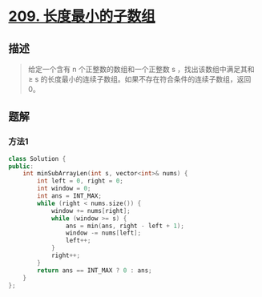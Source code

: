 # [209. 长度最小的子数组](https://leetcode-cn.com/problems/minimum-size-subarray-sum/)

## 描述

> 给定一个含有 n 个正整数的数组和一个正整数 s ，找出该数组中满足其和 ≥ s 的长度最小的连续子数组。如果不存在符合条件的连续子数组，返回 0。

## 题解

### 方法1

```c++
class Solution {
public:
    int minSubArrayLen(int s, vector<int>& nums) {
        int left = 0, right = 0;
        int window = 0;
        int ans = INT_MAX;
        while (right < nums.size()) {
            window += nums[right];
            while (window >= s) {
                ans = min(ans, right - left + 1);
                window -= nums[left];
                left++;
            }
            right++;
        }
        return ans == INT_MAX ? 0 : ans;
    }
};
```